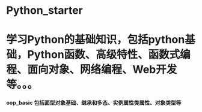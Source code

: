 # Python_starter
# 学习Python的基础知识，包括python基础，Python函数、高级特性、函数式编程、面向对象、网络编程、Web开发等。。。

#### oop_basic 包括面型对象基础、继承和多态、实例属性类属性、对象类型等
